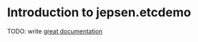 # Introduction to jepsen.etcdemo

TODO: write [great documentation](http://jacobian.org/writing/what-to-write/)
